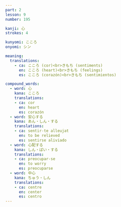 ```yaml
---
part: 2
lesson: 9
number: 195

kanji: 心
strokes: 4

kunyomi: こころ
onyomi: シン

meaning:
  translations:
    - ca: こころ (cor)<br>きもち (sentiments)
      en: こころ (heart)<br>きもち (feelings)
      es: こころ (corazón)<br>きもち (sentimientos)

compound_words:
  - word: 心
    kana: こころ
    translations:
    - ca: cor
      en: heart
      es: corazón
  - word: 安心する
    kana: あん・しん・する
    translations:
    - ca: sentir-te alleujat
      en: to be relieved
      es: sentirse aliviado
  - word: 心配する
    kana: しん・ぱい・する
    translations:
    - ca: preocupar-se
      en: to worry
      es: preocuparse
  - word: 中心
    kana: ちゅう・しん
    translations:
    - ca: centre
      en: center
      es: centro
---
```

